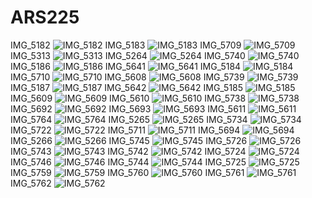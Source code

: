 # ARS225
IMG_5182
![IMG_5182](https://github.com/user-attachments/assets/7b7f29bb-5b0e-4852-a7a1-1366906ff903)
IMG_5183
![IMG_5183](https://github.com/user-attachments/assets/4826c635-f318-48d5-a77b-c7e1a4fb6c62)
IMG_5709
![IMG_5709](https://github.com/user-attachments/assets/ef6048e4-d72f-43c2-8f2e-8da136ca9ce5)
IMG_5313
![IMG_5313](https://github.com/user-attachments/assets/d03e8fb8-f7f7-4a36-afcc-309ffed87c67)
IMG_5264
![IMG_5264](https://github.com/user-attachments/assets/9738fe14-b7c8-47ff-8705-8cc0622876ed)
IMG_5740
![IMG_5740](https://github.com/user-attachments/assets/ebe9c608-21cb-42a8-a0e6-41fdb68f33db)
IMG_5186
![IMG_5186](https://github.com/user-attachments/assets/b5c510f8-9380-47f7-9c60-4e19dd4a70d9)
IMG_5641
![IMG_5641](https://github.com/user-attachments/assets/6ca62f9c-c475-4599-8310-995dd405bfe5)
IMG_5184
![IMG_5184](https://github.com/user-attachments/assets/4ba16f58-44ca-4f67-9cd3-bd2ee1f8040f)
IMG_5710
![IMG_5710](https://github.com/user-attachments/assets/ed79d973-3890-4586-bfba-d3eb306a2ef1)
IMG_5608
![IMG_5608](https://github.com/user-attachments/assets/804025a3-3aa2-4551-a2f0-aa07019fba2d)
IMG_5739
![IMG_5739](https://github.com/user-attachments/assets/27d401a7-5695-4e50-a276-68ba3d3abd67)
IMG_5187
![IMG_5187](https://github.com/user-attachments/assets/d3405d0f-6b14-4d0f-ac3b-f79f08f356b0)
IMG_5642
![IMG_5642](https://github.com/user-attachments/assets/075851c6-d5bb-441a-901f-954577d77ba2)
IMG_5185
![IMG_5185](https://github.com/user-attachments/assets/bf05b167-5a04-4b4c-b7ff-e090f39f9042)
IMG_5609
![IMG_5609](https://github.com/user-attachments/assets/8446b122-b64f-49ce-80f4-6d4960088d2e)
IMG_5610
![IMG_5610](https://github.com/user-attachments/assets/211a0549-f8f8-4520-aaf3-0c3e279a4ab2)
IMG_5738
![IMG_5738](https://github.com/user-attachments/assets/84288d75-7f8b-4bd8-8b4e-51d3fb845241)
IMG_5692
![IMG_5692](https://github.com/user-attachments/assets/5f6e0bea-e3fc-48eb-8ef0-852ad253f9fe)
IMG_5693
![IMG_5693](https://github.com/user-attachments/assets/bd5d6a39-3251-4f6a-bc09-53f9a4e90af9)
IMG_5611
![IMG_5611](https://github.com/user-attachments/assets/118c0a4f-ef2a-4e8c-b8c6-16c00be1f290)
IMG_5764
![IMG_5764](https://github.com/user-attachments/assets/452bc8dc-5c5c-4576-ac57-010f77fcdbbc)
IMG_5265
![IMG_5265](https://github.com/user-attachments/assets/edb8001d-1717-4127-9811-c6b3a491c700)
IMG_5734
![IMG_5734](https://github.com/user-attachments/assets/3708c1d4-501e-4260-8d5f-a7b6dc3fa141)
IMG_5722
![IMG_5722](https://github.com/user-attachments/assets/abc1f336-348f-4fe2-a4af-12c790b3f16e)
IMG_5711
![IMG_5711](https://github.com/user-attachments/assets/f9f6026c-3c49-4ce4-99f2-33a059526967)
IMG_5694
![IMG_5694](https://github.com/user-attachments/assets/3612617b-fb00-4db9-bcac-23bcf49ab052)
IMG_5266
![IMG_5266](https://github.com/user-attachments/assets/772bcc06-5b40-41c3-b390-61d40e51502d)
IMG_5745
![IMG_5745](https://github.com/user-attachments/assets/4678b371-dba0-41d8-8af8-deb9e725b292)
IMG_5726
![IMG_5726](https://github.com/user-attachments/assets/3c288ad3-1016-4e56-9a77-7bbe22bf7a5c)
IMG_5743
![IMG_5743](https://github.com/user-attachments/assets/4107e07b-85c3-4193-95ac-40001bc6289d)
IMG_5742
![IMG_5742](https://github.com/user-attachments/assets/d33e9869-7bcd-493f-b4d1-4de0cbaf0877)
IMG_5724
![IMG_5724](https://github.com/user-attachments/assets/c438b109-0801-4617-9ef8-81597f09a63b)
IMG_5746
![IMG_5746](https://github.com/user-attachments/assets/94542ef7-ea76-4e1f-83bd-9225426f73c7)
IMG_5744
![IMG_5744](https://github.com/user-attachments/assets/3593dd24-ce09-4328-8433-e680d43cea61)
IMG_5725
![IMG_5725](https://github.com/user-attachments/assets/569ea653-780f-4de2-ac36-4e5ef84618da)
IMG_5759
![IMG_5759](https://github.com/user-attachments/assets/2928593d-b4ea-4603-ab9d-575ebc53cd17)
IMG_5760
![IMG_5760](https://github.com/user-attachments/assets/5d9ae9a7-4dd4-4506-a9d2-55b330e4b134)
IMG_5761
![IMG_5761](https://github.com/user-attachments/assets/c4b7db34-f259-40de-a61d-5461250be3d1)
IMG_5762
![IMG_5762](https://github.com/user-attachments/assets/08cafda7-dfac-4969-9492-2f4e3e8fb6b8)







